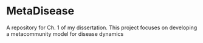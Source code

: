 # MetaDisease
A repository for Ch. 1 of my dissertation. This project focuses on developing a metacommunity model for disease dynamics
